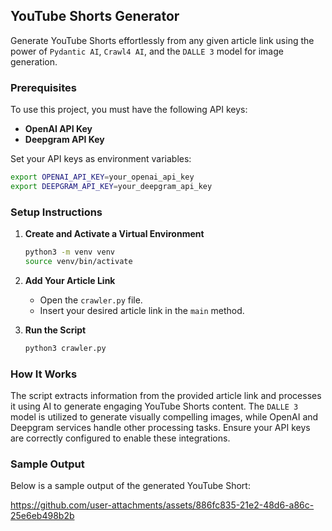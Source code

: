 ## YouTube Shorts Generator

Generate YouTube Shorts effortlessly from any given article link using the power of `Pydantic AI`, `Crawl4 AI`, and the `DALLE 3` model for image generation.

### Prerequisites
To use this project, you must have the following API keys:
- **OpenAI API Key**
- **Deepgram API Key**

Set your API keys as environment variables:
```bash
export OPENAI_API_KEY=your_openai_api_key
export DEEPGRAM_API_KEY=your_deepgram_api_key
```

### Setup Instructions

1. **Create and Activate a Virtual Environment**
   ```bash
   python3 -m venv venv
   source venv/bin/activate
   ```

2. **Add Your Article Link**
   - Open the `crawler.py` file.
   - Insert your desired article link in the `main` method.

3. **Run the Script**
   ```bash
   python3 crawler.py
   ```

### How It Works
The script extracts information from the provided article link and processes it using AI to generate engaging YouTube Shorts content. The `DALLE 3` model is utilized to generate visually compelling images, while OpenAI and Deepgram services handle other processing tasks. Ensure your API keys are correctly configured to enable these integrations.

### Sample Output
Below is a sample output of the generated YouTube Short:

https://github.com/user-attachments/assets/886fc835-21e2-48d6-a86c-25e6eb498b2b


